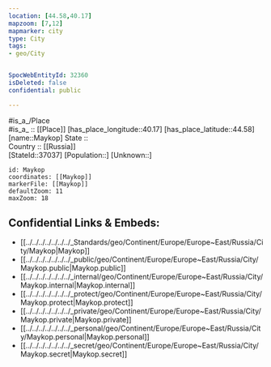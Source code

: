 ```yaml
---
location: [44.58,40.17] 
mapzoom: [7,12] 
mapmarker: city 
type: City
tags:
- geo/City


SpocWebEntityId: 32360
isDeleted: false
confidential: public

---
```

#is_a_/Place  
#is_a_ :: [[Place]] 
[has_place_longitude::40.17] 
[has_place_latitude::44.58] 
[name::Maykop] 
State ::  
Country :: [[Russia]]  
[StateId::37037] 
[Population::] 
[Unknown::] 


```leaflet
id: Maykop
coordinates: [[Maykop]] 
markerFile: [[Maykop]] 
defaultZoom: 11 
maxZoom: 18
```


## Confidential Links & Embeds: 
- [[../../../../../../../_Standards/geo/Continent/Europe/Europe~East/Russia/City/Maykop|Maykop]] 
- [[../../../../../../../_public/geo/Continent/Europe/Europe~East/Russia/City/Maykop.public|Maykop.public]] 
- [[../../../../../../../_internal/geo/Continent/Europe/Europe~East/Russia/City/Maykop.internal|Maykop.internal]] 
- [[../../../../../../../_protect/geo/Continent/Europe/Europe~East/Russia/City/Maykop.protect|Maykop.protect]] 
- [[../../../../../../../_private/geo/Continent/Europe/Europe~East/Russia/City/Maykop.private|Maykop.private]] 
- [[../../../../../../../_personal/geo/Continent/Europe/Europe~East/Russia/City/Maykop.personal|Maykop.personal]] 
- [[../../../../../../../_secret/geo/Continent/Europe/Europe~East/Russia/City/Maykop.secret|Maykop.secret]] 
